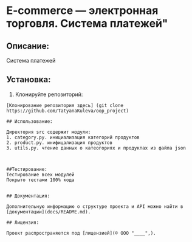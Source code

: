 # E-commerce  — электронная торговля. Cистема платежей"

## Описание:

Система платежей

## Установка:

1. Клонируйте репозиторий:
```
[Клонирование репозитория здесь] (git clone https://github.com/TatyanaKuleva/oop_project)
```

```
## Использование:

Директория src содержит модули:
1. category.py. инициализация категорий продуктов
2. product.py. инифицализация продуктов
3. utils.py. чтение данных о катеогориях и продуктах из файла json



##Тестирование:
Тестирование всех модулей
Покрыто тестами 100% кода


## Документация:

Дополнительную информацию о структуре проекта и API можно найти в [документации](docs/README.md).

## Лицензия:

Проект распространяется под [лицензией](© ООО "____",).
